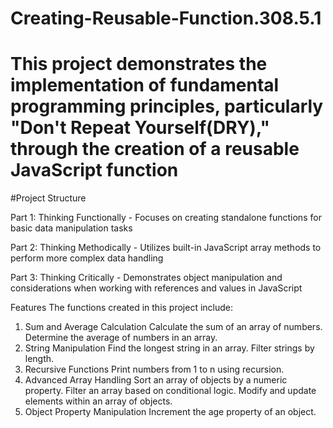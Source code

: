 # Creating-Reusable-Function.308.5.1


# This project demonstrates the implementation of fundamental programming principles, particularly "Don't Repeat Yourself(DRY)," through the creation of a reusable JavaScript function

#Project Structure


Part 1: Thinking Functionally - Focuses on creating standalone functions for basic data manipulation tasks

Part 2: Thinking Methodically - Utilizes built-in JavaScript array methods to perform more complex data handling

Part 3: Thinking Critically - Demonstrates object manipulation and considerations when working with references and values in JavaScript

Features
The functions created in this project include:
1. Sum and Average Calculation
    Calculate the sum of an array of numbers.
    Determine the average of numbers in an array.
2. String Manipulation
    Find the longest string in an array.
    Filter strings by length.
3. Recursive Functions
    Print numbers from 1 to n using recursion.
4. Advanced Array Handling
    Sort an array of objects by a numeric property.
    Filter an array based on conditional logic.
    Modify and update elements within an array of objects.
5. Object Property Manipulation
    Increment the age property of an object.
